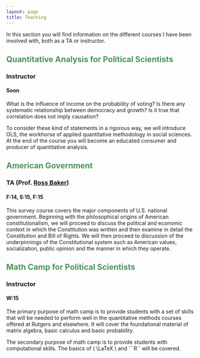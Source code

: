 ```yaml
---
layout: page
title: Teaching
---
```


In this section you will find information on the different courses I have been involved with, both as a TA or instructor.


## <span style="color:#4E9258">Quantitative Analysis for Political Scientists</span>

### Instructor

#### Soon

What is the influence of income on the probability of voting? Is there any systematic relationship between democracy and growth? Is it true that correlation does not imply causation? 

To consider these kind of statements in a rigorous way, we will introduce OLS, the workhorse of applied quantitative methodology in social sciences. At the end of the course you will become an educated consumer and producer of quantitative analysis.

## <span style="color:#4E9258">American Government</span>

### TA (Prof. [Ross Baker](http://polisci.rutgers.edu/cb-profile/userprofile/bakerross))

#### F:14, S:15, F:15
This survey course covers the major components of U.S. national government. Beginning with the philosophical origins of American constitutionalism, we will proceed to discuss the political and economic context in which the Constitution was written and then examine in detail the Constitution and Bill of Rights. We will then proceed to discussion of the underpinnings of the Constitutional system such as American values, socialization, public opinion and the manner in which they operate.

## <span style="color:#4E9258">Math Camp for Political Scientists</span>

### Instructor

#### W:15

The primary purpose of math camp is to provide students with a set of skills that will be needed to perform well in the quantitative methods courses offered at Rutgers and elsewhere. It will cover the foundational material of matrix algebra, basic calculus and basic probability.

The secondary purpose of math camp is to provide students with computational skills. The basics of  \( \LaTeX \) and ```R´´ will be covered.